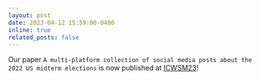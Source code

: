 ```yaml
---
layout: post
date: 2023-04-12 15:59:00-0400
inline: true
related_posts: false
---
```


Our paper `A multi-platform collection of social media posts about the 2022 US midterm elections` is now published at [ICWSM23](https://ojs.aaai.org/index.php/ICWSM/article/view/22205)!